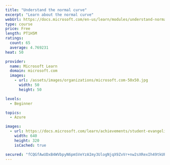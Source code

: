 ```yaml
---
title: "Understand the normal curve"
excerpt: "Learn about the normal curve"
webUrl: https://docs.microsoft.com/en-us/learn/modules/understand-normal-curve/
type: course
price: Free
length: PT1H5M
ratings:
  count: 65
  average: 4.769231
heat: 50

provider:
  name: Microsoft Learn
  domain: microsoft.com
  images:
    - url: /assets/images/organizations/microsoft.com-50x50.jpg
      width: 50
      height: 50

levels:
  - Beginner

topics:
  - Azure

images:
  - url: https://docs.microsoft.com/learn/achievements/student-evangelism/understand-normal-curve-social.png
    width: 640
    height: 320
    isCached: true

secured: "fCQGfAwUDxB4WVbpyN6pmSVeYzAImy3UlogNjqX9ZvVr+nw2sXRexIh49tkUPuoxEPbP5YPmSqGLuIOei/QoFmvi6Ccgbidlsyby7rblxSWOPR2amXNkVnShVAKdFUPTLbXqIevcyD9sgkw6/R8+iFiHhJ+fr5NcK+vLiViquwgmAMd9jw9tLD4DMsQRwn8ouXJTJkI+36KBgLaplrlE68JTyYOfblknHT0AZP94E/C95Fbhb/5jZ+7x3D/BIJdA9bjJu0PjXTW5Fc1lWPNawMRPsJBdxhulEESjz/GBwlSNfkZsjg+yAQDPrUIcw6Y6q5MvBQR8hN415Q38QeA+ucAA1ZzikcWtWNIZGLwqArxnReQjN60W8dxxY9ZodvDi6H8HrwCiM7ZeAHlDFpGEgUdeAuMvz5MRctXBpj0IpRI=;C+agIS7XfjsAwAu7ONuyHQ=="
---
```


